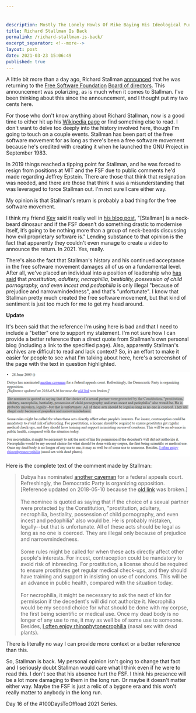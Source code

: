 ```yaml
---


description: Mostly The Lonely Howls Of Mike Baying His Ideological Purity At The Moon
title: Richard Stallman Is Back
permalink: /richard-stallman-is-back/
excerpt_separator: <!--more-->
layout: post
date: 2021-03-23 15:06:49
published: true
---
```


A little bit more than a day ago, Richard Stallman [announced](https://streamable.com/nzthxn) that he was returning to the [Free Software Foundation](https://www.fsf.org) [Board of directors](https://www.fsf.org/about/staff-and-board/). This announcement was polarizing, as is much when it comes to Stallman. I've been thinking about this since the announcement, and I thought put my two cents here.

<!--more-->

For those who don't know anything about Richard Stallman, now is a good time to either hit up his [Wikipedia page](https://en.wikipedia.org/wiki/Richard_Stallman) or find something else to read. I don't want to delve too deeply into the history involved here, though I'm going to touch on a couple events. Stallman has been part of the free software movement for as long as there's been a free software movement because he's credited with creating it when he launched the GNU Project in September 1983.

In 2019 things reached a tipping point for Stallman, and he was forced to resign from positions at MIT and the FSF due to public comments he'd made regarding Jeffrey Epstein. There are those that think that resignation was needed, and there are those that think it was a misunderstanding that was leveraged to force Stallman out. I'm not sure I care either way.

My opinion is that Stallman's return is probably a bad thing for the free software movement.

I think my friend [Kev](https://fosstodon.org/@kev) said it really well in [his blog post](https://kevq.uk/my-thoughts-on-richard-stallmans-return-to-the-fsf-board/), "[Stallman] is a neck-beard dinosaur and if the FSF doesn’t do something drastic to modernise itself, it’s going to be nothing more than a group of neck-beards discussing how evil proprietary software is." Lending substance to that opinion is the fact that apparently they couldn't even manage to create a video to announce the return. In 2021. Yes, really.

There's also the fact that Stallman's history and his continued acceptance in the free software movement damages all of us on a fundamental level. After all, we've placed an individual into a position of leadership who [has said](https://stallman.org/archives/2003-mar-jun.html) that _prostitution, adultery, necrophilia, bestiality, possession of child pornography, and even incest and pedophilia_ is only illegal "because of prejudice and narrowmindedness", and that's "unfortunate". I know that Stallman pretty much created the free software movement, but that kind of sentiment is just too much for me to get my head around.

**Update**

It's been said that the reference I'm using here is bad and that I need to include a "better" one to support my statement. I'm not sure how I can provide a better reference than a direct quote from Stallman's own personal blog (including a link to the specified page). Also, apparently Stallman's archives are difficult to read and lack context? So, in an effort to make it easier for people to see what I'm talking about here, here's a screenshot of the page with the text in question highlighted.

![](/assets/images/stallman_quote.png)

Here is the complete text of the comment made by Stallman:

>Dubya has nominated [another caveman](https://web.archive.org/web/20030720043609/http://mailer.democrats.org:80/rdr/002KK007v70001D) for a federal appeals court. Refreshingly, the Democratic Party is organizing opposition.<br>
[Reference updated on 2018-05-10 because the [old link](http://mailer.democrats.org/rdr/002KK007v70001D) was broken.]<br><br>
>The nominee is quoted as saying that if the choice of a sexual partner were protected by the Constitution, "prostitution, adultery, necrophilia, bestiality, possession of child pornography, and even incest and pedophilia" also would be. He is probably mistaken, legally--but that is unfortunate. All of these acts should be legal as long as no one is coerced. They are illegal only because of prejudice and narrowmindedness.<br><br>
>Some rules might be called for when these acts directly affect other people's interests. For incest, contraception could be mandatory to avoid risk of inbreeding. For prostitution, a license should be required to ensure prostitutes get regular medical check-ups, and they should have training and support in insisting on use of condoms. This will be an advance in public health, compared with the situation today.<br><br>
>For necrophilia, it might be necessary to ask the next of kin for permission if the decedent's will did not authorize it. Necrophilia would be my second choice for what should be done with my corpse, the first being scientific or medical use. Once my dead body is no longer of any use to me, it may as well be of some use to someone. Besides, [I often enjoy rhinophytonecrophilia](https://stallman.org/articles/texas.html) (nasal sex with dead plants).

There is literally no way I can provide more context or a better reference than this.

So, Stallman is back. My personal opinion isn't going to change that fact and I seriously doubt Stallman would care what I think even if he were to read this. I don't see that his absence hurt the FSF. I think his presence will be a lot more damaging to them in the long run. Or maybe it doesn't matter either way. Maybe the FSF is just a relic of a bygone era and this won't really matter to anybody in the long run.

Day 16 of the #100DaysToOffload 2021 Series.

